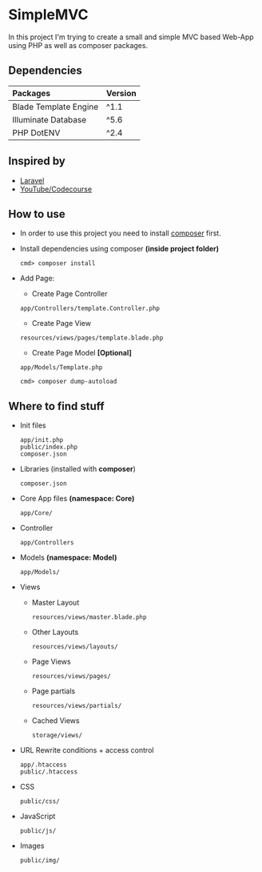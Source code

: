 # SimpleMVC
In this project I'm trying to create a small and simple MVC based Web-App using PHP as well as composer packages.


## Dependencies ##
| Packages              | Version        |
|:--------------------- |:-------------- |
| Blade Template Engine | ^1.1           |
| Illuminate Database   | ^5.6           |
| PHP DotENV            | ^2.4           |


## Inspired by ##
* [Laravel](https://laravel.com)
* [YouTube/Codecourse](https://www.youtube.com/playlist?list=PLfdtiltiRHWGXVHXX09fxXDi-DqInchFD)


## How to use ##
* In order to use this project you need to install [composer](https://getcomposer.org) first.
* Install dependencies using composer __(inside project folder)__
    ```
    cmd> composer install
    ```

* Add Page:
    * Create Page Controller
    ```
    app/Controllers/template.Controller.php
    ```

    * Create Page View
    ```
    resources/views/pages/template.blade.php
    ```

    * Create Page Model __[Optional]__
    ```
    app/Models/Template.php
    ```
    ```
    cmd> composer dump-autoload
    ```

## Where to find stuff ##
* Init files
    ```
    app/init.php
    public/index.php
    composer.json
    ```

* Libraries (installed with __composer__)
    ```
    composer.json
    ```

* Core App files __(namespace: Core)__
    ```
    app/Core/
    ```

* Controller
    ```
    app/Controllers
    ```

* Models __(namespace: Model)__
    ```
    app/Models/
    ```

* Views
    * Master Layout
        ```
        resources/views/master.blade.php
        ```
    * Other Layouts
        ```
        resources/views/layouts/
        ```
    * Page Views
        ```
        resources/views/pages/
        ```
    * Page partials
        ```
        resources/views/partials/
        ```
    * Cached Views
        ```
        storage/views/
        ```

* URL Rewrite conditions + access control
    ```
    app/.htaccess
    public/.htaccess
    ```

* CSS
    ```
    public/css/
    ```

* JavaScript
    ```
    public/js/
    ```

* Images
    ```
    public/img/
    ```
